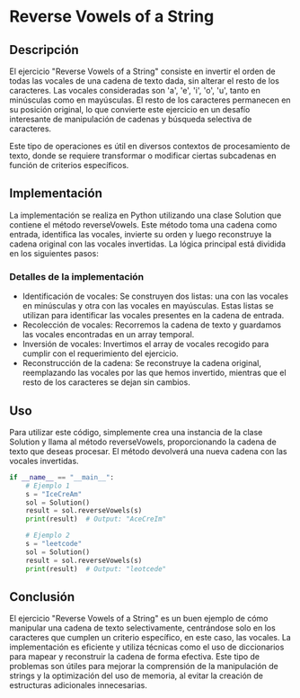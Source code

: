 # Reverse Vowels of a String

## Descripción

El ejercicio "Reverse Vowels of a String" consiste en invertir el orden de todas las vocales de una cadena de texto dada, sin alterar el resto de los caracteres. Las vocales consideradas son 'a', 'e', 'i', 'o', 'u', tanto en minúsculas como en mayúsculas. El resto de los caracteres permanecen en su posición original, lo que convierte este ejercicio en un desafío interesante de manipulación de cadenas y búsqueda selectiva de caracteres.

Este tipo de operaciones es útil en diversos contextos de procesamiento de texto, donde se requiere transformar o modificar ciertas subcadenas en función de criterios específicos.

## Implementación

La implementación se realiza en Python utilizando una clase Solution que contiene el método reverseVowels. Este método toma una cadena como entrada, identifica las vocales, invierte su orden y luego reconstruye la cadena original con las vocales invertidas. La lógica principal está dividida en los siguientes pasos:

### Detalles de la implementación

* Identificación de vocales: Se construyen dos listas: una con las vocales en minúsculas y otra con las vocales en mayúsculas. Estas listas se utilizan para identificar las vocales presentes en la cadena de entrada.
* Recolección de vocales: Recorremos la cadena de texto y guardamos las vocales encontradas en un array temporal.
* Inversión de vocales: Invertimos el array de vocales recogido para cumplir con el requerimiento del ejercicio.
* Reconstrucción de la cadena: Se reconstruye la cadena original, reemplazando las vocales por las que hemos invertido, mientras que el resto de los caracteres se dejan sin cambios.

## Uso

Para utilizar este código, simplemente crea una instancia de la clase Solution y llama al método reverseVowels, proporcionando la cadena de texto que deseas procesar. El método devolverá una nueva cadena con las vocales invertidas.

```python
if __name__ == "__main__":
    # Ejemplo 1
    s = "IceCreAm"
    sol = Solution()
    result = sol.reverseVowels(s)
    print(result)  # Output: "AceCreIm"

    # Ejemplo 2
    s = "leetcode"
    sol = Solution()
    result = sol.reverseVowels(s)
    print(result)  # Output: "leotcede"
```

## Conclusión

El ejercicio "Reverse Vowels of a String" es un buen ejemplo de cómo manipular una cadena de texto selectivamente, centrándose solo en los caracteres que cumplen un criterio específico, en este caso, las vocales. La implementación es eficiente y utiliza técnicas como el uso de diccionarios para mapear y reconstruir la cadena de forma efectiva. Este tipo de problemas son útiles para mejorar la comprensión de la manipulación de strings y la optimización del uso de memoria, al evitar la creación de estructuras adicionales innecesarias.
